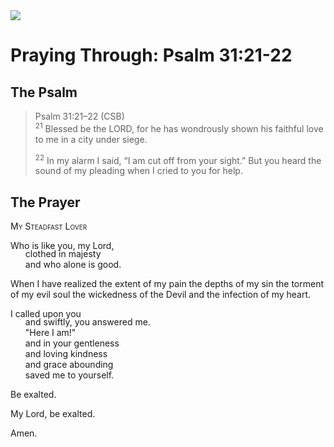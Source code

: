 <img class="intro-right" src="/images/art-paris-psalter.jpg">

<style>
  li {list-style-type: none;}
  p + ul {
    margin-top: -18px;
}
</style>

# Praying Through: Psalm 31:21-22

## The Psalm

>Psalm 31:21–22 (CSB)  
><sup>21</sup> Blessed be the LORD, for he has wondrously shown his faithful love to me in a city under siege. 
>
><sup>22</sup> In my alarm I said, “I am cut off from your sight.” But you heard the sound of my pleading when I cried to you for help.

## The Prayer

<div style="font-variant: small-caps;">My Steadfast Lover</div>

Who is like you, my Lord,
* clothed in majesty
* and who alone is good.

When I have realized
 the extent of my pain
 the depths of my sin
 the torment of my evil soul
 the wickedness of the Devil
 and the infection of my heart.

I called upon you
* and swiftly, you answered me.
* "Here I am!"
* and in your gentleness
* and loving kindness
* and grace abounding
* saved me to yourself.

Be exalted.

My Lord, be exalted.

Amen.
